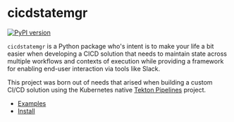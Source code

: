 # cicdstatemgr

[![PyPI version](https://badge.fury.io/py/cicdstatemgr.svg)](https://badge.fury.io/py/cicdstatemgr)

`cicdstatemgr` is a Python package who's intent is to make your life a bit easier when developing a CICD solution that needs to maintain state across multiple workflows and contexts of execution while providing a framework for enabling end-user interaction via tools like Slack.

This project was born out of needs that arised when building a custom CI/CD solution using the Kubernetes native [Tekton Pipelines](https://github.com/tektoncd/pipeline) project.

* [Examples](examples/) 
* [Install](#install)




